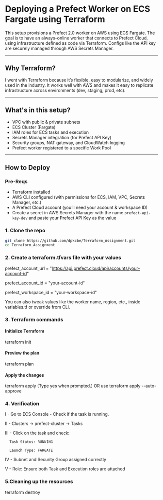 # Deploying a Prefect Worker on ECS Fargate using Terraform

This setup provisions a Prefect 2.0 worker on AWS using ECS Fargate. The goal is to have an always-online worker that connects to Prefect Cloud, using infrastructure defined as code via Terraform. Configs like the API key are securely managed through AWS Secrets Manager.

---

## Why Terraform?

I went with Terraform because it’s flexible, easy to modularize, and widely used in the industry. It works well with AWS and makes it easy to replicate infrastructure across environments (dev, staging, prod, etc).

---

## What's in this setup?

- VPC with public & private subnets
- ECS Cluster (Fargate)
- IAM roles for ECS tasks and execution
- Secrets Manager integration (for Prefect API Key)
- Security groups, NAT gateway, and CloudWatch logging
- Prefect worker registered to a specific Work Pool

---

## How to Deploy

### Pre-Reqs

- Terraform installed
- AWS CLI configured (with permissions for ECS, IAM, VPC, Secrets Manager, etc.)
- A Prefect Cloud account (you’ll need your account & workspace ID)
- Create a secret in AWS Secrets Manager with the name `prefect-api-key-dev` and paste your Prefect API Key as the value

### 1. Clone the repo

```bash
git clone https://github.com/dpkcbe/Terraform_Assignment.git
cd Terraform_Assignment
```
### 2. Create a terraform.tfvars file with your values
prefect_account_url  = "https://api.prefect.cloud/api/accounts/your-account-id"

prefect_account_id   = "your-account-id"

prefect_workspace_id = "your-workspace-id"

You can also tweak values like the worker name, region, etc., inside variables.tf or override from CLI.

### 3. Terraform commands

#### Initialize Terraform
terraform init

#### Preview the plan
terraform plan

#### Apply the changes
terraform apply (Type yes when prompted.) OR use terraform apply --auto-approve

### 4. Verification
I - Go to ECS Console -  Check if the task is running.

II - Clusters → prefect-cluster → Tasks

III - Click on the task and check:

      Task Status: RUNNING

      Launch Type: FARGATE

IV - Subnet and Security Group assigned correctly

V - Role: Ensure both Task and Execution roles are attached

### 5.Cleaning up the resources
terraform destroy

